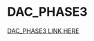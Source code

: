 # DAC_PHASE3

[DAC_PHASE3 LINK HERE](https://us3.ca.analytics.ibm.com/bi/?perspective=story&pathRef=.my_folders%2FPhase3%2FDAC_Phase3&action=view&mode=dashboard)
